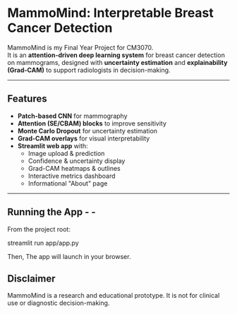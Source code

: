 # MammoMind: Interpretable Breast Cancer Detection

MammoMind is my Final Year Project for CM3070.  
It is an **attention-driven deep learning system** for breast cancer detection on mammograms, designed with **uncertainty estimation** and **explainability (Grad-CAM)** to support radiologists in decision-making.

---

##  Features
- **Patch-based CNN** for mammography
- **Attention (SE/CBAM) blocks** to improve sensitivity
- **Monte Carlo Dropout** for uncertainty estimation
- **Grad-CAM overlays** for visual interpretability
- **Streamlit web app** with:
  - Image upload & prediction  
  - Confidence & uncertainty display  
  - Grad-CAM heatmaps & outlines  
  - Interactive metrics dashboard  
  - Informational "About" page  

---

## Running the App - - 

From the project root:

streamlit run app/app.py

Then, The app will launch in your browser.


## Disclaimer

MammoMind is a research and educational prototype.
It is not for clinical use or diagnostic decision-making.
